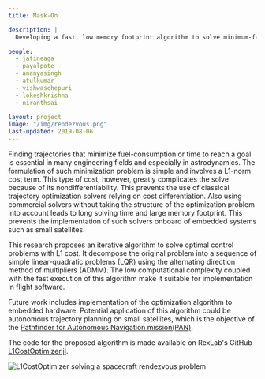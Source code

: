 ```yaml
---
title: Mask-On

description: |
  Developing a fast, low memory footprint algorithm to solve minimum-fuel problems with possible implementation onboard a CubeSat for embedded trajectory optimization.

people:
  - jatineaga
  - payalpote
  - ananyasingh
  - atulkumar
  - vishwaschepuri
  - lokeshkrishna
  - niranthsai

layout: project
image: "/img/rendezvous.png"
last-updated: 2019-08-06
---
```


Finding trajectories that minimize fuel-consumption or time to reach a goal is essential in many engineering fields and especially in astrodynamics. The formulation of such minimization problem is simple and involves a L1-norm cost term. This type of cost, however, greatly complicates the solve because of its nondifferentiability. This prevents the use of classical trajectory optimization solvers relying on cost differentiation. Also using commercial solvers without taking the structure of the optimization problem into account leads to long solving time and large memory footprint. This prevents the implementation of such solvers onboard of embedded systems such as small satellites.

This research proposes an iterative algorithm to solve optimal control problems with L1 cost. It decompose the original problem into a sequence of simple linear-quadratic problems (LQR) using the alternating direction method of multipliers (ADMM). The low computational complexity coupled with the fast execution of this algorithm make it suitable for implementation in flight software.

Future work includes implementation of the optimization algorithm  to embedded hardware. Potential application of this algorithm could be autonomous trajectory planning on small satellites, which is the objective of the [Pathfinder for Autonomous Navigation mission(PAN)](https://www.spacecraftresearch.com/pan). 

The code for the proposed algorithm is made available on RexLab's GitHub [L1CostOptimizer.jl](https://github.com/RoboticExplorationLab/L1CostOptimizer.jl.git).

![L1CostOptimizer solving a spacecraft rendezvous problem](/img/rendezvous.gif)
